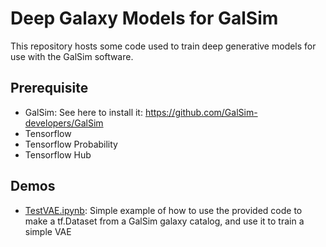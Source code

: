 # Deep Galaxy Models for GalSim

This repository hosts some code used to train deep generative models for use with 
the GalSim software.

## Prerequisite

  - GalSim: See here to install it: https://github.com/GalSim-developers/GalSim
  - Tensorflow
  - Tensorflow Probability
  - Tensorflow Hub

## Demos

  - [TestVAE.ipynb](notebooks/TestVAE.ipynb): Simple example of how to use the provided code to make a tf.Dataset from a GalSim galaxy catalog, and use it to train a simple VAE

